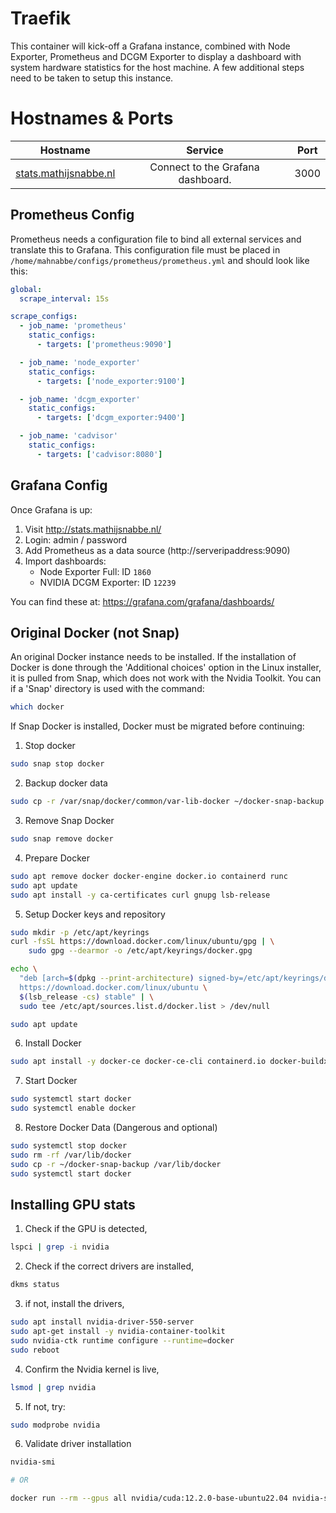 # Traefik
This container will kick-off a Grafana instance, combined with Node Exporter, Prometheus and DCGM Exporter to display a dashboard with system hardware statistics for the host machine. A few additional steps need to be taken to setup this instance. 

# Hostnames & Ports
| Hostname | Service | Port |
| :------: | :-----: | :--: |
| [stats.mathijsnabbe.nl](http://stats.mathijsnabbe.nl) | Connect to the Grafana dashboard. | 3000 |

## Prometheus Config
Prometheus needs a configuration file to bind all external services and translate this to Grafana. This configuration file must be placed in `/home/mahnabbe/configs/prometheus/prometheus.yml` and should look like this:

```yml
global:
  scrape_interval: 15s

scrape_configs:
  - job_name: 'prometheus'
    static_configs:
      - targets: ['prometheus:9090']

  - job_name: 'node_exporter'
    static_configs:
      - targets: ['node_exporter:9100']

  - job_name: 'dcgm_exporter'
    static_configs:
      - targets: ['dcgm_exporter:9400']

  - job_name: 'cadvisor'
    static_configs:
      - targets: ['cadvisor:8080']
```

## Grafana Config
Once Grafana is up:
1. Visit http://stats.mathijsnabbe.nl/
2. Login: admin / password
3. Add Prometheus as a data source (http://serveripaddress:9090)
4. Import dashboards:
    - Node Exporter Full: ID `1860`
    - NVIDIA DCGM Exporter: ID `12239`

You can find these at: https://grafana.com/grafana/dashboards/

## Original Docker (not Snap)
An original Docker instance needs to be installed. If the installation of Docker is done through the 'Additional choices' option in the Linux installer, it is pulled from Snap, which does not work with the Nvidia Toolkit. You can if a 'Snap' directory is used with the command: 
```bash
which docker
```

If Snap Docker is installed, Docker must be migrated before continuing:

1. Stop docker 
```bash
sudo snap stop docker
```
2. Backup docker data
```bash
sudo cp -r /var/snap/docker/common/var-lib-docker ~/docker-snap-backup
```
3. Remove Snap Docker
```bash
sudo snap remove docker
```
4. Prepare Docker
```bash
sudo apt remove docker docker-engine docker.io containerd runc
sudo apt update
sudo apt install -y ca-certificates curl gnupg lsb-release
```
5. Setup Docker keys and repository
```bash
sudo mkdir -p /etc/apt/keyrings
curl -fsSL https://download.docker.com/linux/ubuntu/gpg | \
    sudo gpg --dearmor -o /etc/apt/keyrings/docker.gpg

echo \
  "deb [arch=$(dpkg --print-architecture) signed-by=/etc/apt/keyrings/docker.gpg] \
  https://download.docker.com/linux/ubuntu \
  $(lsb_release -cs) stable" | \
  sudo tee /etc/apt/sources.list.d/docker.list > /dev/null

sudo apt update
```
6. Install Docker
```bash
sudo apt install -y docker-ce docker-ce-cli containerd.io docker-buildx-plugin docker-compose-plugin
```
7. Start Docker
```bash
sudo systemctl start docker
sudo systemctl enable docker
```
8. Restore Docker Data (Dangerous and optional)
```bash
sudo systemctl stop docker
sudo rm -rf /var/lib/docker
sudo cp -r ~/docker-snap-backup /var/lib/docker
sudo systemctl start docker
```

## Installing GPU stats
1. Check if the GPU is detected,
```bash
lspci | grep -i nvidia
```
2. Check if the correct drivers are installed,
```bash
dkms status
```
3. if not, install the drivers,
```bash
sudo apt install nvidia-driver-550-server
sudo apt-get install -y nvidia-container-toolkit
sudo nvidia-ctk runtime configure --runtime=docker
sudo reboot
```
4. Confirm the Nvidia kernel is live,
```bash
lsmod | grep nvidia
```
5. If not, try:
```bash
sudo modprobe nvidia
```
6. Validate driver installation
```bash
nvidia-smi

# OR

docker run --rm --gpus all nvidia/cuda:12.2.0-base-ubuntu22.04 nvidia-smi
```
